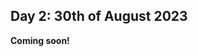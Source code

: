 **Day 2: 30th of August 2023**
-------------------
**Coming soon!**
 <!--- **Schedule**

|     Topic     |   Documents    |    Videos    |
| ------------- | ------------- | ------------- | 
| Origin of MR Signal / Magnetization  | CMR Physics for Clinicans Part I -pages: 2,3 | Video 1 (complete), Video 2 (complete)|
|  T1/T2/T2* Relaxation  | CMR Physics for Clinicans Part I - pages: 4,5,6  |  Video 3 (complete), Video 4 (complete) |
|  Image weighting / T1W / T2W / PD  |  CMR Physics for Clinicans Part I - pages: 13,14,15 | Video 5 (0:00-9:00)|
|  Spin Echo / Gradient Echo / EPI |  CMR Physics for Clinicans Part I - pages: 7, 8 | Video 6 (complete), Video 7 (complete), Video 8 (complete) |
| Gradients / Spatial Localization / Slice / Phase / Readout  |   CMR Physics for Clinicans Part I - pages: 8, 9, 10, 11 | Video 5 (complete) |
|  Image reconstruction / K-space / Parallel Imaging  | CMR Physics for Clinicans Part I - pages: 10, 12 <br> K-Space in the Clinic - pages: 145-159 |   Video 9 (complete)   |

----------------------------
**Documents**

1. 

**Videos** 
1. 

   
 

----------------------------
**References:**
1. 

----------------------------
--->
